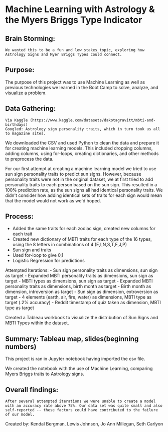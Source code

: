 # Machine Learning with Astrology & the Myers Briggs Type Indicator
## Brain Storming: 
    We wanted this to be a fun and low stakes topic, exploring how Astrology Signs and Myer Briggs Types could connect.  
    
## Purpose:
   The purpose of this project was to use Machine Learning as well as previous technologies we learned in the Boot Camp to solve, analyze, and visualize a          problem.

## Data Gathering:
    Via Kaggle (https://www.kaggle.com/datasets/dakotagravitt/mbti-and-birthdays)
    Googled: Astrology sign personality traits, which in turn took us all to magazine sites.

We downloaded the CSV and used Python to clean the data and prepare it for creating machine learning models. This included dropping columns, adding columns, using for-loops, creating dictionaries, and other methods to preprocess the data.

For our first attempt at creating a machine learning model we tried to use sun sign personality traits to predict sun signs. However, because personality traits were not in the original dataset, we at first tried to add personality traits to each person based on the sun sign. This resulted in a 100% prediction rate, as the sun signs all had identical personality traits. We didn't consider how adding identical sets of traits for each sign would mean that the model would not work as we'd hoped. 

## Process:
  - Added the same traits for each zodiac sign, created new columns for each trait
  - Created new dictionary of MBTI traits for each type of the 16 types, using the 8 letters in combinations of 4 (E,I,N,S,T,F,J,P)
  - Sun sign and traits
  - Used for-loop to give 0,1
  - Logistic Regression for predictions

Attempted Iterations:
    - Sun sign personality traits as dimensions, sun sign as target
    - Expanded MBTI personality traits as dimensions, sun sign as target
    - MBTI types as dimensions, sun sign as target 
    - Expanded MBTI personality traits as dimensions, birth month as target
    - Birth month as dimension, introversion as target
    - Sun sign as dimension, extroversion as target
    - 4 elements (earth, air, fire, water) as dimensions,  MBTI type as target (.2% accuracy) 
    - Reddit timestamp of quiz taken as dimension,  MBTI type as target  

Created a Tableau workbook to visualize the distribution of Sun Signs and MBTI Types within the dataset.
 
## Summary: Tableau map, slides(beginning numbers)

This project is ran in Jupyter notebook having imported the csv file.

We created the notebook with the use of Machine Learning, comparing Myers Briggs traits to Astrology signs.

## Overall findings: 
    After several attempted iterations we were unable to create a model with an accuracy rate above 75%. Our data set was quite small and also self-reported -- these factors could have contributed to the failure of our model.
  
Created by:
    Kendal Bergman,
    Lewis Johnson,
    Jo Ann Millegan,
    Seth Carlyon
